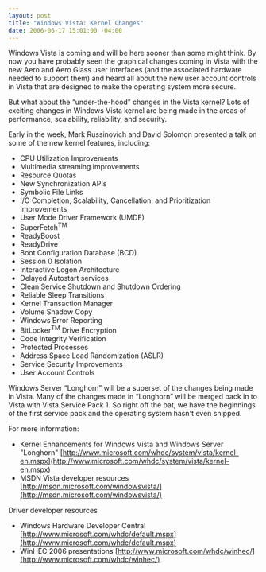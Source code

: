 ```yaml
---
layout: post
title: "Windows Vista: Kernel Changes"
date: 2006-06-17 15:01:00 -04:00
---
```


Windows Vista is coming and will be here sooner than some might think. By now you have probably seen the graphical changes coming in Vista with the new Aero and Aero Glass user interfaces (and the associated hardware needed to support them) and heard all about the new user account controls in Vista that are designed to make the operating system more secure.

But what about the “under-the-hood” changes in the Vista kernel? Lots of exciting changes in Windows Vista kernel are being made in the areas of performance, scalability, reliability, and security. 

Early in the week, Mark Russinovich and David Solomon presented a talk on some of the new kernel features, including:

 * CPU Utilization Improvements 
 * Multimedia streaming improvements 
 * Resource Quotas 
 * New Synchronization APIs 
 * Symbolic File Links
 * I/O Completion, Scalability, Cancellation, and Prioritization Improvements 
 * User Mode Driver Framework (UMDF) 
 * SuperFetch<sup>TM</sup> 
 * ReadyBoost 
 * ReadyDrive 
 * Boot Configuration Database (BCD) 
 * Session 0 Isolation 
 * Interactive Logon Architecture 
 * Delayed Autostart services 
 * Clean Service Shutdown and Shutdown Ordering 
 * Reliable Sleep Transitions 
 * Kernel Transaction Manager 
 * Volume Shadow Copy 
 * Windows Error Reporting 
 * BitLocker<sup>TM</sup> Drive Encryption 
 * Code Integrity Verification 
 * Protected Processes 
 * Address Space Load Randomization (ASLR) 
 * Service Security Improvements 
 * User Account Controls

Windows Server “Longhorn” will be a superset of the changes being made in Vista. Many of the changes made in “Longhorn” will be merged back in to Vista with Vista Service Pack 1. So right off the bat, we have the beginnings of the first service pack and the operating system hasn't even shipped.

For more information:

 * Kernel Enhancements for Windows Vista and Windows Server "Longhorn" [http://www.microsoft.com/whdc/system/vista/kernel-en.mspx](http://www.microsoft.com/whdc/system/vista/kernel-en.mspx) 
 * MSDN Vista developer resources [http://msdn.microsoft.com/windowsvista/](http://msdn.microsoft.com/windowsvista/) 

Driver developer resources

 * Windows Hardware Developer Central [http://www.microsoft.com/whdc/default.mspx](http://www.microsoft.com/whdc/default.mspx) 
 * WinHEC 2006 presentations [http://www.microsoft.com/whdc/winhec/](http://www.microsoft.com/whdc/winhec/)

